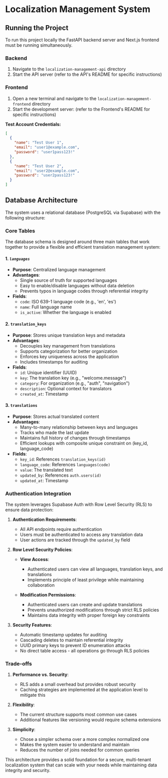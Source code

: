 # Localization Management System

## Running the Project

To run this project locally the FastAPI backend server and Next.js frontend must be running simultaneously.

### Backend

1. Navigate to the `localization-management-api` directory
2. Start the API server (refer to the API's README for specific instructions)

### Frontend

1. Open a new terminal and navigate to the `localization-management-frontend` directory
2. Start the development server: (refer to the Frontend's README for specific instructions)

**Test Account Credentials:**
```json
[
  {
    "name": "Test User 1",
    "email": "user1@example.com",
    "password": "user1pass123!"
  },
  {
    "name": "Test User 2",
    "email": "user2@example.com",
    "password": "user2pass123!"
  }
]
```

## Database Architecture

The system uses a relational database (PostgreSQL via Supabase) with the following structure:

### Core Tables

The database schema is designed around three main tables that work together to provide a flexible and efficient translation management system:

#### 1. ***`languages`***
- **Purpose**: Centralized language management
- **Advantages**:
  - Single source of truth for supported languages
  - Easy to enable/disable languages without data deletion
  - Prevents typos in language codes through referential integrity
- **Fields**:
  - `code`: ISO 639-1 language code (e.g., 'en', 'es')
  - `name`: Full language name
  - `is_active`: Whether the language is enabled

#### 2. `translation_keys`
- **Purpose**: Stores unique translation keys and metadata
- **Advantages**:
  - Decouples key management from translations
  - Supports categorization for better organization
  - Enforces key uniqueness across the application
  - Includes timestamps for auditing
- **Fields**:
  - `id`: Unique identifier (UUID)
  - `key`: The translation key (e.g., "welcome.message")
  - `category`: For organization (e.g., "auth", "navigation")
  - `description`: Optional context for translators
  - `created_at`: Timestamp

#### 3. `translations`
- **Purpose**: Stores actual translated content
- **Advantages**:
  - Many-to-many relationship between keys and languages
  - Tracks who made the last update
  - Maintains full history of changes through timestamps
  - Efficient lookups with composite unique constraint on (key_id, language_code)
- **Fields**:
  - `key_id`: References `translation_keys(id)`
  - `language_code`: References `languages(code)`
  - `value`: The translated text
  - `updated_by`: References `auth.users(id)`
  - `updated_at`: Timestamp

### Authentication Integration

The system leverages Supabase Auth with Row Level Security (RLS) to ensure data protection:

1. **Authentication Requirements**:
   - All API endpoints require authentication
   - Users must be authenticated to access any translation data
   - User actions are tracked through the `updated_by` field

2. **Row Level Security Policies**:
   - **View Access**:
     - Authenticated users can view all languages, translation keys, and translations
     - Implements principle of least privilege while maintaining collaboration

   - **Modification Permissions**:
     - Authenticated users can create and update translations
     - Prevents unauthorized modifications through strict RLS policies
     - Maintains data integrity with proper foreign key constraints

3. **Security Features**:
   - Automatic timestamp updates for auditing
   - Cascading deletes to maintain referential integrity
   - UUID primary keys to prevent ID enumeration attacks
   - No direct table access - all operations go through RLS policies

### Trade-offs

1. **Performance vs. Security**:
   - RLS adds a small overhead but provides robust security
   - Caching strategies are implemented at the application level to mitigate this

2. **Flexibility**:
   - The current structure supports most common use cases
   - Additional features like versioning would require schema extensions

3. **Simplicity**:
   - Chose a simpler schema over a more complex normalized one
   - Makes the system easier to understand and maintain
   - Reduces the number of joins needed for common queries

This architecture provides a solid foundation for a secure, multi-tenant localization system that can scale with your needs while maintaining data integrity and security.
